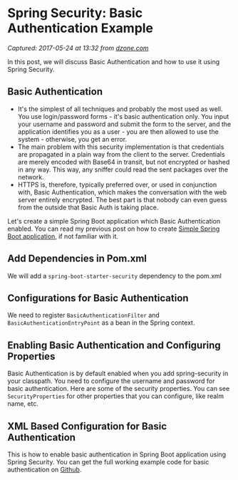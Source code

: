 # Spring Security: Basic Authentication Example

_Captured: 2017-05-24 at 13:32 from [dzone.com](https://dzone.com/articles/spring-security-basic-authentication-example-1?edition=299096&utm_source=Daily%20Digest&utm_medium=email&utm_campaign=dd%202017-05-23)_

In this post, we will discuss Basic Authentication and how to use it using Spring Security.

## Basic Authentication

  * It's the simplest of all techniques and probably the most used as well. You use login/password forms - it's basic authentication only. You input your username and password and submit the form to the server, and the application identifies you as a user - you are then allowed to use the system - otherwise, you get an error.
  * The main problem with this security implementation is that credentials are propagated in a plain way from the client to the server. Credentials are merely encoded with Base64 in transit, but not encrypted or hashed in any way. This way, any sniffer could read the sent packages over the network.
  * HTTPS is, therefore, typically preferred over, or used in conjunction with, Basic Authentication, which makes the conversation with the web server entirely encrypted. The best part is that nobody can even guess from the outside that Basic Auth is taking place.

Let's create a simple Spring Boot application which Basic Authentication enabled. You can read my previous post on how to create [Simple Spring Boot application](https://dzone.com/articles/spring-boot-a-quick-start), if not familiar with it.

## Add Dependencies in Pom.xml

We will add a `spring-boot-starter-security` dependency to the pom.xml

## Configurations for Basic Authentication

We need to register `BasicAuthenticationFilter` and `BasicAuthenticationEntryPoint` as a bean in the Spring context.

## Enabling Basic Authentication and Configuring Properties

Basic Authentication is by default enabled when you add spring-security in your classpath. You need to configure the username and password for basic authentication. Here are some of the security properties. You can see `SecurityProperties` for other properties that you can configure, like realm name, etc.

## XML Based Configuration for Basic Authentication

This is how to enable basic authentication in Spring Boot application using Spring Security. You can get the full working example code for basic authentication on [Github](https://github.com/gauravrmazra/gauravbytes/tree/master/spring-basic-auth-example).
